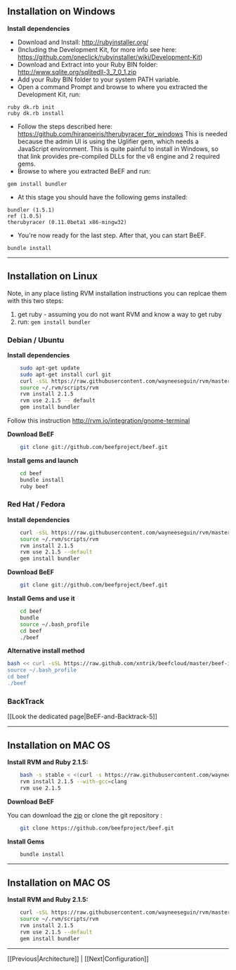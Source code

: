 ## Installation on Windows

**Install dependencies**

* Download and Install: http://rubyinstaller.org/
* (Including the Development Kit, for more info see here: https://github.com/oneclick/rubyinstaller/wiki/Development-Kit)
* Download and Extract into your Ruby BIN folder: http://www.sqlite.org/sqlitedll-3_7_0_1.zip
* Add your Ruby BIN folder to your system PATH variable.
* Open a command Prompt and browse to where you extracted the Development Kit, run:
```
ruby dk.rb init
ruby dk.rb install
```
* Follow the steps described here: https://github.com/hiranpeiris/therubyracer_for_windows
This is needed because the admin UI is using the Uglifier gem, which needs a JavaScript environment. This is quite painful to install in Windows, so that link provides pre-compiled DLLs for the v8 engine and 2 required gems.
* Browse to where you extracted BeEF and run:
```
gem install bundler
```
* At this stage you should have the following gems installed:
```
bundler (1.5.1)
ref (1.0.5)
therubyracer (0.11.0beta1 x86-mingw32)
```
* You're now ready for the last step. After that, you can start BeEF.
```
bundle install
```


***

## Installation on Linux

Note, in any place listing RVM installation instructions you can replcae them with this two steps:

1. get ruby - assuming you do not want RVM and know a way to get ruby
2. run: `gem install bundler`


### Debian / Ubuntu

**Install dependencies**

```bash
    sudo apt-get update
    sudo apt-get install curl git
    curl -sSL https://raw.githubusercontent.com/wayneeseguin/rvm/master/binscripts/rvm-installer | bash -s stable
    source ~/.rvm/scripts/rvm
    rvm install 2.1.5
    rvm use 2.1.5 -- default
    gem install bundler
```

Follow this instruction http://rvm.io/integration/gnome-terminal

**Download BeEF**

```bash
    git clone git://github.com/beefproject/beef.git
```

**Install gems and launch**

```bash
    cd beef
    bundle install
    ruby beef
```

### Red Hat / Fedora

**Install dependencies**

```bash
    curl -sSL https://raw.githubusercontent.com/wayneeseguin/rvm/master/binscripts/rvm-installer | bash -s stable
    source ~/.rvm/scripts/rvm
    rvm install 2.1.5
    rvm use 2.1.5 --default
    gem install bundler
```

**Download BeEF**

```bash
    git clone git://github.com/beefproject/beef.git
```

**Install Gems and use it**

```bash
    cd beef
    bundle
    source ~/.bash_profile
    cd beef
    ./beef
```

**Alternative install method**

```bash
bash << curl -sSL https://raw.github.com/xntrik/beefcloud/master/beef-installer
source ~/.bash_profile
cd beef
./beef
```

### BackTrack

[[Look the dedicated page|BeEF-and-Backtrack-5]]

***

## Installation on MAC OS

**Install RVM and Ruby 2.1.5:**

```bash
    bash -s stable < <(curl -s https://raw.githubusercontent.com/wayneeseguin/rvm/master/binscripts/rvm-installer) source ~/.bash_profile
    rvm install 2.1.5 --with-gcc=clang
    rvm use 2.1.5
```

**Download BeEF**

You can download the [zip](https://github.com/beefproject/beef/zipball/master) or clone the git repository :

```bash
    git clone https://github.com/beefproject/beef.git
```

**Install Gems**

```bash
    bundle install
```
***

## Installation on MAC OS

**Install RVM and Ruby 2.1.5:**

```bash
    curl -sSL https://raw.githubusercontent.com/wayneeseguin/rvm/master/binscripts/rvm-installer | bash -s stable
    source ~/.rvm/scripts/rvm
    rvm install 2.1.5
    rvm use 2.1.5 --default
    gem install bundler
```

***
[[Previous|Architecture]] | [[Next|Configuration]]